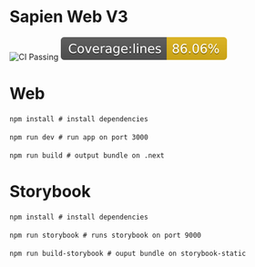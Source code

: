 # Sapien Web V3

![CI Passing](https://github.com/SapienNetwork/web/workflows/CI/badge.svg)
![Coverage lines](badges/badge-lines.svg)

# Web
```
npm install # install dependencies

npm run dev # run app on port 3000

npm run build # output bundle on .next
```

# Storybook

```
npm install # install dependencies

npm run storybook # runs storybook on port 9000

npm run build-storybook # ouput bundle on storybook-static
```